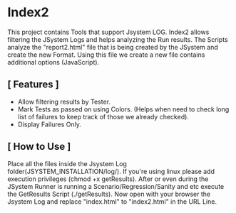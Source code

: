 # Index2
This project contains Tools that support Jsystem LOG.
Index2 allows filtering the JSystem Logs and helps analyzing the Run results.
The Scripts analyze the "report2.html" file that is being created by the JSystem and create the new Format. Using this file we create a new file contains additional options (JavaScript).


[ Features ]
------------
+ Allow filtering results by Tester. 
+ Mark Tests as passed on using Colors. (Helps when need to check long list of failures to keep track of those we already checked).
+ Display Failures Only.


[ How to Use ]
--------------
Place all the files inside the Jsystem Log folder(JSYSTEM_INSTALLATION/log/).
If you're using linux please add execution privileges (chmod +x getResults).
After or even during the JSystem Runner is running a Scenario/Regression/Sanity and etc execute the GetResults Script (./getResults).
Now open with your browser the Jsystem Log and replace "index.html" to "index2.html" in the URL Line.
